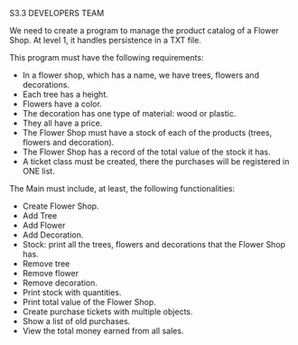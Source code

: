 S3.3 DEVELOPERS TEAM

We need to create a program to manage the product catalog of a Flower Shop. At level 1, it handles persistence in a TXT file.

This program must have the following requirements:
- In a flower shop, which has a name, we have trees, flowers and decorations.
- Each tree has a height.
- Flowers have a color.
- The decoration has one type of material: wood or plastic.
- They all have a price.
- The Flower Shop must have a stock of each of the products (trees, flowers and decoration).
- The Flower Shop has a record of the total value of the stock it has.
- A ticket class must be created, there the purchases will be registered in ONE list.

The Main must include, at least, the following functionalities:
- Create Flower Shop.
- Add Tree
- Add Flower
- Add Decoration.
- Stock: print all the trees, flowers and decorations that the Flower Shop has.
- Remove tree
- Remove flower
- Remove decoration.
- Print stock with quantities.
- Print total value of the Flower Shop.
- Create purchase tickets with multiple objects.
- Show a list of old purchases.
- View the total money earned from all sales.